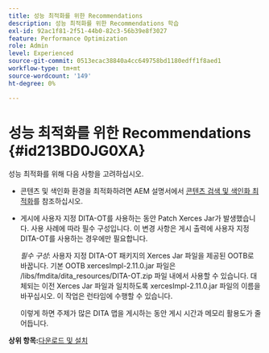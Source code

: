```yaml
---
title: 성능 최적화를 위한 Recommendations
description: 성능 최적화를 위한 Recommendations 학습
exl-id: 92ac1f81-2f51-44b0-82c3-56b39e8f3027
feature: Performance Optimization
role: Admin
level: Experienced
source-git-commit: 0513ecac38840a4cc649758bd1180edff1f8aed1
workflow-type: tm+mt
source-wordcount: '149'
ht-degree: 0%

---
```


# 성능 최적화를 위한 Recommendations {#id213BD0JG0XA}

성능 최적화를 위해 다음 사항을 고려하십시오.

- 콘텐츠 및 색인화 환경을 최적화하려면 AEM 설명서에서 [콘텐츠 검색 및 색인화 최적화](https://experienceleague.adobe.com/docs/experience-manager-cloud-service/operations/indexing.html)를 참조하십시오.

- 게시에 사용자 지정 DITA-OT를 사용하는 동안 Patch Xerces Jar가 발생했습니다. 사용 사례에 따라 필수 구성입니다. 이 변경 사항은 게시 출력에 사용자 지정 DITA-OT를 사용하는 경우에만 필요합니다.

  *필수 구성*: 사용자 지정 DITA-OT 패키지의 Xerces Jar 파일을 제공된 OOTB로 바꿉니다. 기본 OOTB xercesImpl-2.11.0.jar 파일은 /libs/fmdita/dita\_resources/DITA-OT.zip 파일 내에서 사용할 수 있습니다. 대체되는 이전 Xerces Jar 파일과 일치하도록 xercesImpl-2.11.0.jar 파일의 이름을 바꾸십시오. 이 작업은 런타임에 수행할 수 있습니다.

  이렇게 하면 주제가 많은 DITA 맵을 게시하는 동안 게시 시간과 메모리 활용도가 줄어듭니다.


**상위 항목:**&#x200B;[&#x200B;다운로드 및 설치](download-install.md)
